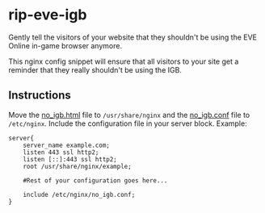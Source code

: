 # rip-eve-igb
Gently tell the visitors of your website that they shouldn't be using the EVE Online in-game browser anymore.

This nginx config snippet will ensure that all visitors to your site get a reminder that they really shouldn't be using the IGB.

## Instructions
Move the [no_igb.html](no_igb.html) file to `/usr/share/nginx` and the [no_igb.conf](no_igb.conf) file to `/etc/nginx`.
Include the configuration file in your server block. Example:
````nginx
server{
	server_name example.com;
	listen 443 ssl http2;
	listen [::]:443 ssl http2;
	root /usr/share/nginx/example;
	
	#Rest of your configuration goes here...
	
	include /etc/nginx/no_igb.conf;
}
````
